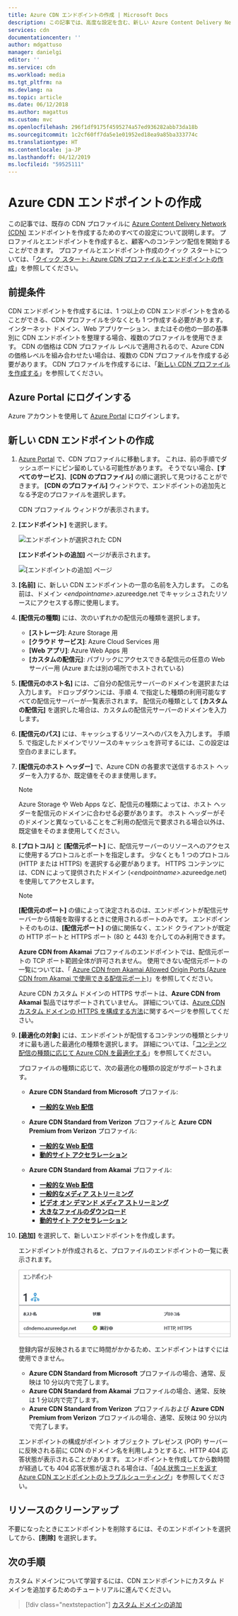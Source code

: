```yaml
---
title: Azure CDN エンドポイントの作成 | Microsoft Docs
description: この記事では、高度な設定を含む、新しい Azure Content Delivery Network (CDN) エンドポイントを作成する方法を説明します。
services: cdn
documentationcenter: ''
author: mdgattuso
manager: danielgi
editor: ''
ms.service: cdn
ms.workload: media
ms.tgt_pltfrm: na
ms.devlang: na
ms.topic: article
ms.date: 06/12/2018
ms.author: magattus
ms.custom: mvc
ms.openlocfilehash: 296f1df9175f4595274a57ed936282abb73da18b
ms.sourcegitcommit: 1c2cf60ff7da5e1e01952ed18ea9a85ba333774c
ms.translationtype: HT
ms.contentlocale: ja-JP
ms.lasthandoff: 04/12/2019
ms.locfileid: "59525111"
---
```

# <a name="create-an-azure-cdn-endpoint"></a>Azure CDN エンドポイントの作成
この記事では、既存の CDN プロファイルに [Azure Content Delivery Network (CDN)](cdn-overview.md) エンドポイントを作成するためのすべての設定について説明します。 プロファイルとエンドポイントを作成すると、顧客へのコンテンツ配信を開始することができます。 プロファイルとエンドポイント作成のクイック スタートについては、「[クイック スタート: Azure CDN プロファイルとエンドポイントの作成](cdn-create-new-endpoint.md)」を参照してください。

## <a name="prerequisites"></a>前提条件
CDN エンドポイントを作成するには、1 つ以上の CDN エンドポイントを含めることができる、CDN プロファイルを少なくとも 1 つ作成する必要があります。 インターネット ドメイン、Web アプリケーション、またはその他の一部の基準別に CDN エンドポイントを整理する場合、複数のプロファイルを使用できます。 CDN の価格は CDN プロファイル レベルで適用されるので、Azure CDN の価格レベルを組み合わせたい場合は、複数の CDN プロファイルを作成する必要があります。 CDN プロファイルを作成するには、「[新しい CDN プロファイルを作成する](cdn-create-new-endpoint.md#create-a-new-cdn-profile)」を参照してください。

## <a name="log-in-to-the-azure-portal"></a>Azure Portal にログインする
Azure アカウントを使用して [Azure Portal](https://portal.azure.com) にログインします。

## <a name="create-a-new-cdn-endpoint"></a>新しい CDN エンドポイントの作成

1. [Azure Portal](https://portal.azure.com) で、CDN プロファイルに移動します。 これは、前の手順でダッシュボードにピン留めしている可能性があります。 そうでない場合、**[すべてのサービス]**、**[CDN のプロファイル]** の順に選択して見つけることができます。 **[CDN のプロファイル]** ウィンドウで、エンドポイントの追加先となる予定のプロファイルを選択します。 
   
    CDN プロファイル ウィンドウが表示されます。

2. **[エンドポイント]** を選択します。
   
    ![エンドポイントが選択された CDN](./media/cdn-create-endpoint-how-to/cdn-select-endpoint.png)
   
    **[エンドポイントの追加]** ページが表示されます。
   
    ![[エンドポイントの追加] ページ](./media/cdn-create-endpoint-how-to/cdn-add-endpoint-page.png)

3. **[名前]** に、新しい CDN エンドポイントの一意の名前を入力します。 この名前は、ドメイン _\<endpointname>_.azureedge.net でキャッシュされたリソースにアクセスする際に使用します。

4. **[配信元の種類]** には、次のいずれかの配信元の種類を選択します。 
   - **[ストレージ]**: Azure Storage 用
   - **[クラウド サービス]**: Azure Cloud Services 用
   - **[Web アプリ]**: Azure Web Apps 用
   - **[カスタムの配信元]**: パブリックにアクセスできる配信元の任意の Web サーバー用 (Azure または別の場所でホストされている)

5. **[配信元のホスト名]** には、ご自分の配信元サーバーのドメインを選択または入力します。 ドロップダウンには、手順 4. で指定した種類の利用可能なすべての配信元サーバーが一覧表示されます。 配信元の種類として **[カスタムの配信元]** を選択した場合は、カスタムの配信元サーバーのドメインを入力します。
    
6. **[配信元のパス]** には、キャッシュするリソースへのパスを入力します。 手順 5. で指定したドメインでリソースのキャッシュを許可するには、この設定は空白のままにします。
    
7. **[配信元のホスト ヘッダー]** で、Azure CDN の各要求で送信するホスト ヘッダーを入力するか、既定値をそのまま使用します。
   
   > [!NOTE]
   > Azure Storage や Web Apps など、配信元の種類によっては、ホスト ヘッダーを配信元のドメインに合わせる必要があります。 ホスト ヘッダーがそのドメインと異なっていることをご利用の配信元で要求される場合以外は、既定値をそのまま使用してください。
   > 
    
8. **[プロトコル]** と **[配信元ポート]** に、配信元サーバーのリソースへのアクセスに使用するプロトコルとポートを指定します。 少なくとも 1 つのプロトコル (HTTP または HTTPS) を選択する必要があります。 HTTPS コンテンツには、CDN によって提供されたドメイン (_\<endpointname>_.azureedge.net) を使用してアクセスします。 
   
   > [!NOTE]
   > **[配信元のポート]** の値によって決定されるのは、エンドポイントが配信元サーバーから情報を取得するときに使用されるポートのみです。 エンドポイントそのものは、**[配信元ポート]** の値に関係なく、エンド クライアントが既定の HTTP ポートと HTTPS ポート (80 と 443) を介してのみ利用できます。  
   > 
   > **Azure CDN from Akamai** プロファイルのエンドポイントでは、配信元ポートの TCP ポート範囲全体が許可されません。 使用できない配信元ポートの一覧については、「 [Azure CDN from Akamai Allowed Origin Ports (Azure CDN from Akamai で使用できる配信元ポート)](/previous-versions/azure/mt757337(v=azure.100))」を参照してください。  
   > 
   > Azure CDN カスタム ドメインの HTTPS サポートは、**Azure CDN from Akamai** 製品ではサポートされていません。 詳細については、[Azure CDN カスタム ドメインの HTTPS を構成する方法](cdn-custom-ssl.md)に関するページを参照してください。
    
9. **[最適化の対象]** には、エンドポイントが配信するコンテンツの種類とシナリオに最も適した最適化の種類を選択します。 詳細については、「[コンテンツ配信の種類に応じて Azure CDN を最適化する](cdn-optimization-overview.md)」を参照してください。

    プロファイルの種類に応じて、次の最適化の種類の設定がサポートされます。
    - **Azure CDN Standard from Microsoft** プロファイル:
       - [**一般的な Web 配信**](cdn-optimization-overview.md#general-web-delivery)

    - **Azure CDN Standard from Verizon** プロファイルと **Azure CDN Premium from Verizon** プロファイル:
       - [**一般的な Web 配信**](cdn-optimization-overview.md#general-web-delivery)
       - [**動的サイト アクセラレーション**](cdn-optimization-overview.md#dynamic-site-acceleration)

    - **Azure CDN Standard from Akamai** プロファイル:
       - [**一般的な Web 配信**](cdn-optimization-overview.md#general-web-delivery)
       - [**一般的なメディア ストリーミング**](cdn-optimization-overview.md#general-media-streaming)
       - [**ビデオ オン デマンド メディア ストリーミング**](cdn-optimization-overview.md#video-on-demand-media-streaming)
       - [**大きなファイルのダウンロード**](cdn-optimization-overview.md#large-file-download)
       - [**動的サイト アクセラレーション**](cdn-optimization-overview.md#dynamic-site-acceleration)

10. **[追加]** を選択して、新しいエンドポイントを作成します。
   
    エンドポイントが作成されると、プロファイルのエンドポイントの一覧に表示されます。
    
    ![CDN エンドポイント](./media/cdn-create-new-endpoint/cdn-endpoint-success.png)
    
    登録内容が反映されるまでに時間がかかるため、エンドポイントはすぐには使用できません。 
    - **Azure CDN Standard from Microsoft** プロファイルの場合、通常、反映は 10 分以内で完了します。 
    - **Azure CDN Standard from Akamai** プロファイルの場合、通常、反映は 1 分以内で完了します。 
    - **Azure CDN Standard from Verizon** プロファイルおよび **Azure CDN Premium from Verizon** プロファイルの場合、通常、反映は 90 分以内で完了します。 
   
    エンドポイントの構成がポイント オブジェクト プレゼンス (POP) サーバーに反映される前に CDN のドメイン名を利用しようとすると、HTTP 404 応答状態が表示されることがあります。 エンドポイントを作成してから数時間が経過しても 404 応答状態が返される場合は、「[404 状態コードを返す Azure CDN エンドポイントのトラブルシューティング](cdn-troubleshoot-endpoint.md)」を参照してください。

## <a name="clean-up-resources"></a>リソースのクリーンアップ
不要になったときにエンドポイントを削除するには、そのエンドポイントを選択してから、**[削除]** を選択します。 

## <a name="next-steps"></a>次の手順
カスタム ドメインについて学習するには、CDN エンドポイントにカスタム ドメインを追加するためのチュートリアルに進んでください。

> [!div class="nextstepaction"]
> [カスタム ドメインの追加](cdn-map-content-to-custom-domain.md)


